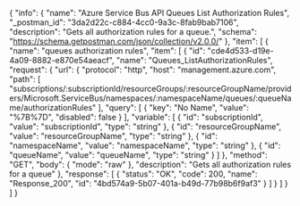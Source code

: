 {
  "info": {
    "name": "Azure Service Bus API Queues List Authorization Rules",
    "_postman_id": "3da2d22c-c884-4cc0-9a3c-8fab9bab7106",
    "description": "Gets all authorization rules for a queue.",
    "schema": "https://schema.getpostman.com/json/collection/v2.0.0/"
  },
  "item": [
    {
      "name": "queues authorization rules",
      "item": [
        {
          "id": "cde4d533-d19e-4a09-8882-e870e54aeacf",
          "name": "Queues_ListAuthorizationRules",
          "request": {
            "url": {
              "protocol": "http",
              "host": "management.azure.com",
              "path": [
                "subscriptions/:subscriptionId/resourceGroups/:resourceGroupName/providers/Microsoft.ServiceBus/namespaces/:namespaceName/queues/:queueName/authorizationRules"
              ],
              "query": [
                {
                  "key": "No Name",
                  "value": "%7B%7D",
                  "disabled": false
                }
              ],
              "variable": [
                {
                  "id": "subscriptionId",
                  "value": "subscriptionId",
                  "type": "string"
                },
                {
                  "id": "resourceGroupName",
                  "value": "resourceGroupName",
                  "type": "string"
                },
                {
                  "id": "namespaceName",
                  "value": "namespaceName",
                  "type": "string"
                },
                {
                  "id": "queueName",
                  "value": "queueName",
                  "type": "string"
                }
              ]
            },
            "method": "GET",
            "body": {
              "mode": "raw"
            },
            "description": "Gets all authorization rules for a queue"
          },
          "response": [
            {
              "status": "OK",
              "code": 200,
              "name": "Response_200",
              "id": "4bd574a9-5b07-401a-b49d-77b98b6f9af3"
            }
          ]
        }
      ]
    }
  ]
}